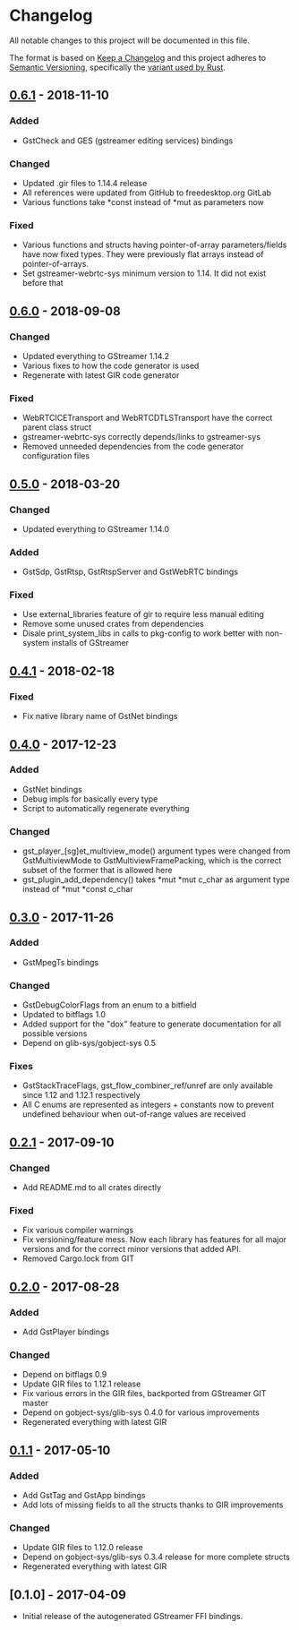 # Changelog
All notable changes to this project will be documented in this file.

The format is based on [Keep a Changelog](http://keepachangelog.com/en/1.0.0/)
and this project adheres to [Semantic Versioning](http://semver.org/spec/v2.0.0.html),
specifically the [variant used by Rust](http://doc.crates.io/manifest.html#the-version-field).

## [0.6.1] - 2018-11-10
### Added
- GstCheck and GES (gstreamer editing services) bindings

### Changed
- Updated .gir files to 1.14.4 release
- All references were updated from GitHub to freedesktop.org GitLab
- Various functions take \*const instead of \*mut as parameters now

### Fixed
- Various functions and structs having pointer-of-array parameters/fields have
  now fixed types. They were previously flat arrays instead of
  pointer-of-arrays.
- Set gstreamer-webrtc-sys minimum version to 1.14. It did not exist before
  that

## [0.6.0] - 2018-09-08
### Changed
- Updated everything to GStreamer 1.14.2
- Various fixes to how the code generator is used
- Regenerate with latest GIR code generator

### Fixed
- WebRTCICETransport and WebRTCDTLSTransport have the correct parent class
  struct
- gstreamer-webrtc-sys correctly depends/links to gstreamer-sys
- Removed unneeded dependencies from the code generator configuration files

## [0.5.0] - 2018-03-20
### Changed
- Updated everything to GStreamer 1.14.0

### Added
- GstSdp, GstRtsp, GstRtspServer and GstWebRTC bindings

### Fixed
- Use external_libraries feature of gir to require less manual editing
- Remove some unused crates from dependencies
- Disale print_system_libs in calls to pkg-config to work better with
  non-system installs of GStreamer

## [0.4.1] - 2018-02-18
### Fixed
- Fix native library name of GstNet bindings

## [0.4.0] - 2017-12-23
### Added
- GstNet bindings
- Debug impls for basically every type
- Script to automatically regenerate everything

### Changed
- gst_player_[sg]et_multiview_mode() argument types were changed from
  GstMultiviewMode to GstMultiviewFramePacking, which is the correct subset
  of the former that is allowed here
- gst_plugin_add_dependency() takes *mut *mut c_char as argument type instead
  of *mut *const c_char

## [0.3.0] - 2017-11-26
### Added
- GstMpegTs bindings

### Changed
- GstDebugColorFlags from an enum to a bitfield
- Updated to bitflags 1.0
- Added support for the "dox" feature to generate documentation for all
  possible versions
- Depend on glib-sys/gobject-sys 0.5

### Fixes
- GstStackTraceFlags, gst_flow_combiner_ref/unref are only available since
  1.12 and 1.12.1 respectively
- All C enums are represented as integers + constants now to prevent undefined
  behaviour when out-of-range values are received

## [0.2.1] - 2017-09-10
### Changed
- Add README.md to all crates directly

### Fixed
- Fix various compiler warnings
- Fix versioning/feature mess. Now each library has features for all major
  versions and for the correct minor versions that added API.
- Removed Cargo.lock from GIT

## [0.2.0] - 2017-08-28
### Added
- Add GstPlayer bindings

### Changed
- Depend on bitflags 0.9
- Update GIR files to 1.12.1 release
- Fix various errors in the GIR files, backported from GStreamer GIT master
- Depend on gobject-sys/glib-sys 0.4.0 for various improvements
- Regenerated everything with latest GIR

## [0.1.1] - 2017-05-10
### Added
- Add GstTag and GstApp bindings
- Add lots of missing fields to all the structs thanks to GIR improvements

### Changed
- Update GIR files to 1.12.0 release
- Depend on gobject-sys/glib-sys 0.3.4 release for more complete structs
- Regenerated everything with latest GIR

## [0.1.0] - 2017-04-09

- Initial release of the autogenerated GStreamer FFI bindings.

[Unreleased]: https://gitlab.freedesktop.org/gstreamer/gstreamer-rs-sys/compare/0.6.1...HEAD
[0.6.1]: https://gitlab.freedesktop.org/gstreamer/gstreamer-rs-sys/compare/0.6.0...0.6.1
[0.6.0]: https://gitlab.freedesktop.org/gstreamer/gstreamer-rs-sys/compare/0.5.0...0.6.0
[0.5.0]: https://gitlab.freedesktop.org/gstreamer/gstreamer-rs-sys/compare/0.4.1...0.5.0
[0.4.1]: https://gitlab.freedesktop.org/gstreamer/gstreamer-rs-sys/compare/0.4.0...0.4.1
[0.4.0]: https://gitlab.freedesktop.org/gstreamer/gstreamer-rs-sys/compare/0.3.0...0.4.0
[0.3.0]: https://gitlab.freedesktop.org/gstreamer/gstreamer-rs-sys/compare/0.2.1...0.3.0
[0.2.1]: https://gitlab.freedesktop.org/gstreamer/gstreamer-rs-sys/compare/0.2.0...0.2.1
[0.2.0]: https://gitlab.freedesktop.org/gstreamer/gstreamer-rs-sys/compare/0.1.1...0.2.0
[0.1.1]: https://gitlab.freedesktop.org/gstreamer/gstreamer-rs-sys/compare/0.1.0...0.1.1
